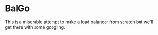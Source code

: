 # BalGo

This is a miserable attempt to make a load balancer from scratch but we'll get there with some googling.

